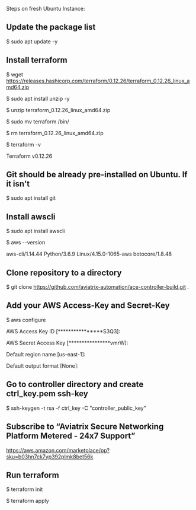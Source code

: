 Steps on fresh Ubuntu Instance:

## Update the package list

$ sudo apt update -y

## Install terraform

$ wget https://releases.hashicorp.com/terraform/0.12.26/terraform_0.12.26_linux_amd64.zip

$ sudo apt install unzip -y

$ unzip terraform_0.12.26_linux_amd64.zip

$ sudo mv terraform /bin/

$ rm terraform_0.12.26_linux_amd64.zip

$ terraform -v

Terraform v0.12.26

## Git should be already pre-installed on Ubuntu. If it isn't

$ sudo apt install git

## Install awscli

$ sudo apt install awscli

$ aws --version

aws-cli/1.14.44 Python/3.6.9 Linux/4.15.0-1065-aws botocore/1.8.48


## Clone repository to a directory

$ git clone https://github.com/aviatrix-automation/ace-controller-build.git .


## Add your AWS Access-Key and Secret-Key

$ aws configure

AWS Access Key ID [****************S3Q3]:

AWS Secret Access Key [****************vmrW]:

Default region name [us-east-1]:

Default output format [None]:


## Go to controller directory and create ctrl_key.pem ssh-key

$ ssh-keygen -t rsa -f ctrl_key -C "controller_public_key"

## Subscribe to “Aviatrix Secure Networking Platform Metered - 24x7 Support”

https://aws.amazon.com/marketplace/pp?sku=b03hn7ck7yp392plmk8bet56k


## Run terraform  

$ terraform init

$ terraform apply

